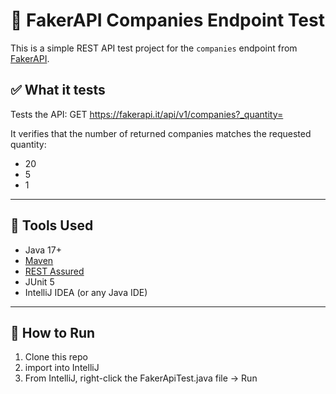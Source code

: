 # 🧪 FakerAPI Companies Endpoint Test

This is a simple REST API test project for the `companies` endpoint from [FakerAPI](https://fakerapi.it/en).

## ✅ What it tests

Tests the API:
GET https://fakerapi.it/api/v1/companies?_quantity=<number>


It verifies that the number of returned companies matches the requested quantity:
- 20
- 5
- 1

---

## 🧰 Tools Used

- Java 17+
- [Maven](https://maven.apache.org/)
- [REST Assured](https://rest-assured.io/)
- JUnit 5
- IntelliJ IDEA (or any Java IDE)

---

## 🚀 How to Run

1. Clone this repo
2. import into IntelliJ
3. From IntelliJ, right-click the FakerApiTest.java file → Run

